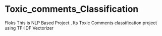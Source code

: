 # Toxic_comments_Classification
Floks This is NLP Based Project  , Its  Toxic Comments classification project using TF-IDF Vectorizer
